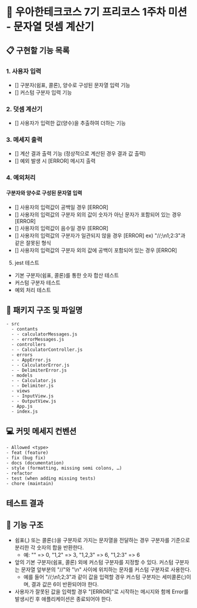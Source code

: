 # :school: 우아한테크코스 7기 프리코스 1주차 미션 - 문자열 덧셈 계산기

## :clipboard: 구현할 기능 목록

### 1. 사용자 입력
- [] 구분자(쉼표, 콜론), 양수로 구성된 문자열 입력 기능
- [] 커스텀 구분자 입력 기능

### 2. 덧셈 계산기  
- [] 사용자가 입력한 값(양수)을 추출하여 더하는 기능 

### 3. 메세지 출력
- [] 계산 결과 출력 기능 (정상적으로 계산된 경우 결과 값 출력)
- [] 예외 발생 시 [ERROR] 메시지 출력

### 4. 예외처리
#### 구분자와 양수로 구성된 문자열 입력
- [] 사용자의 입력값이 공백일 경우 [ERROR]
- [] 사용자의 입력값의 구분자 외의 값이 숫자가 아닌 문자가 포함되어 있는 경우 [ERROR]
- [] 사용자의 입력값이 음수일 경우 [ERROR]
- [] 사용자의 입력값의 구분자가 일관되지 않을 경우 [ERROR] ex) "//;\n1;2:3"과 같은 잘못된 형식
- [] 사용자의 입력값의 구분자 외의 값에 공백이 포함되어 있는 경우 [ERROR]

5. jest 테스트
- 기본 구분자(쉼표, 콜론)를 통한 숫자 합산 테스트
- 커스텀 구분자 테스트
- 예외 처리 테스트

## :file_folder: 패키지 구조 및 파일명
```
- src
  - contants
  - - calculatorMessages.js
  - - errorMessages.js
  - controllers
  - - CalculatorController.js
  - errors
  - - AppError.js
  - - CalculatorError.js
  - - DelimiterError.js
  - models
  - - Calculator.js
  - - Delimiter.js
  - views
  - - InputView.js
  - - OutputView.js
  - App.js
  - index.js
```

## :computer: 커밋 메세지 컨벤션
```
- Allowed <type>
- feat (feature)
- fix (bug fix)
- docs (documentation)
- style (formatting, missing semi colons, …)
- refactor
- test (when adding missing tests)
- chore (maintain)
```

## 테스트 결과
<!-- 문자열 덧셈 계산기 기능 완성 후 작성예정 -->

## :high_brightness: 기능 구조
- 쉼표(,) 또는 콜론(:)을 구분자로 가지는 문자열을 전달하는 경우 구분자를 기준으로 분리한 각 숫자의 합을 반환한다.
    - 예: "" => 0, "1,2" => 3, "1,2,3" => 6, "1,2:3" => 6
- 앞의 기본 구분자(쉼표, 콜론) 외에 커스텀 구분자를 지정할 수 있다. 커스텀 구분자는 문자열 앞부분의 "//"와 "\n" 사이에 위치하는 문자를 커스텀 구분자로 사용한다.
    - 예를 들어 "//;\n1;2;3"과 같이 값을 입력할 경우 커스텀 구분자는 세미콜론(;)이며, 결과 값은 6이 반환되어야 한다.
- 사용자가 잘못된 값을 입력할 경우 "[ERROR]"로 시작하는 메시지와 함께 Error를 발생시킨 후 애플리케이션은 종료되어야 한다.
